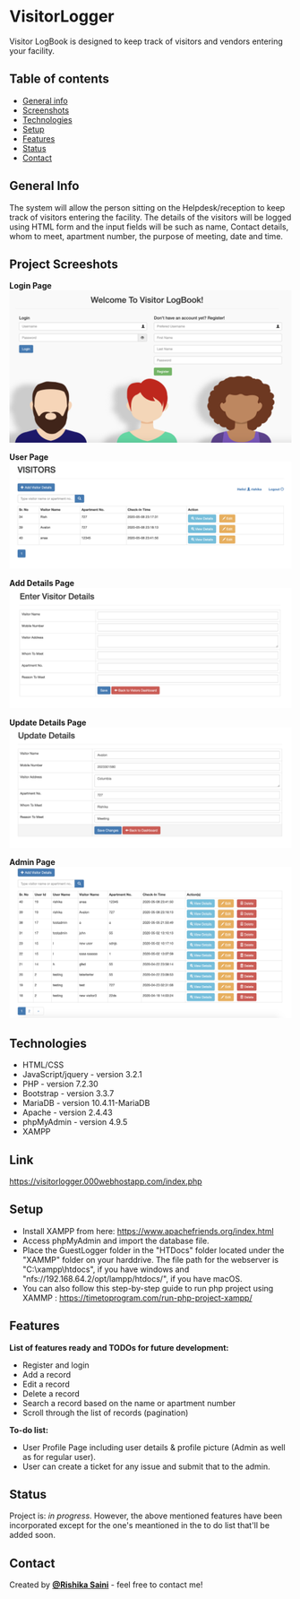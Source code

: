# VisitorLogger
Visitor LogBook is designed to keep track of visitors and vendors entering your facility.

## Table of contents
* [General info](#general-info)
* [Screenshots](#screenshots)
* [Technologies](#technologies)
* [Setup](#setup)
* [Features](#features)
* [Status](#status)
* [Contact](#contact)

## General Info
The system will allow the person sitting on the Helpdesk/reception to keep track of visitors entering the facility. The details of the visitors will be logged using HTML form and the input fields will be such as name, Contact details, whom to meet, apartment number, the purpose of meeting, date and time.

## Project Screeshots

**Login Page**
![Login Screen](/login.jpg)

**User Page**
![User Screen](/user.jpg)

**Add Details Page**
![Add Details Screen](/add.jpg)

**Update Details Page**
![Update Details Screen](/update.jpg)

**Admin Page**
![Admin Screen](/admin.jpg)

## Technologies
* HTML/CSS
* JavaScript/jquery - version 3.2.1
* PHP - version 7.2.30
* Bootstrap - version 3.3.7
* MariaDB - version 10.4.11-MariaDB
* Apache - version 2.4.43
* phpMyAdmin - version 4.9.5
* XAMPP 

## Link
 https://visitorlogger.000webhostapp.com/index.php
 
## Setup

* Install XAMPP from here: https://www.apachefriends.org/index.html
* Access phpMyAdmin and import the database file. 
* Place the GuestLogger folder in the "HTDocs" folder located under the "XAMMP" folder on your harddrive. The file path for the webserver is "C:\xampp\htdocs\", if you have windows and  "nfs://192.168.64.2/opt/lampp/htdocs/", if you have macOS. 
* You can also follow this step-by-step guide to run php project using XAMMP : https://timetoprogram.com/run-php-project-xampp/

## Features
**List of features ready and TODOs for future development:**

* Register and login
* Add a record
* Edit a record
* Delete a record
* Search a record based on the name or apartment number
* Scroll through the list of records (pagination)

**To-do list:**

* User Profile Page including user details & profile picture (Admin as well as for regular user).
* User can create a ticket for any issue and submit that to the admin.

## Status
Project is: _in progress_. However, the above mentioned features have been incorporated except for the one's meantioned in the to do list that'll be added soon. 

## Contact
Created by **[@Rishika Saini](write2rishika.saini@gmail.com)** - feel free to contact me!

